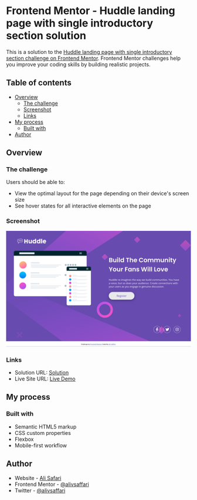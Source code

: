 # Frontend Mentor - Huddle landing page with single introductory section solution

This is a solution to the [Huddle landing page with single introductory section challenge on Frontend Mentor](https://www.frontendmentor.io/challenges/huddle-landing-page-with-a-single-introductory-section-B_2Wvxgi0). Frontend Mentor challenges help you improve your coding skills by building realistic projects.

## Table of contents

- [Overview](#overview)
  - [The challenge](#the-challenge)
  - [Screenshot](#screenshot)
  - [Links](#links)
- [My process](#my-process)
  - [Built with](#built-with)
- [Author](#author)

## Overview

### The challenge

Users should be able to:

- View the optimal layout for the page depending on their device's screen size
- See hover states for all interactive elements on the page

### Screenshot

![](./screenshot.png)

### Links

- Solution URL: [Solution](https://www.frontendmentor.io/solutions/mobile-first-huddle-landing-page-LDZTSirKwr)
- Live Site URL: [Live Demo](https://huddle-landing-page-sigma-lac.vercel.app/)

## My process

### Built with

- Semantic HTML5 markup
- CSS custom properties
- Flexbox
- Mobile-first workflow

## Author

- Website - [Ali Safari](https://www.github.com/alivsaffari)
- Frontend Mentor - [@alivsaffari](https://www.frontendmentor.io/profile/alivsaffari)
- Twitter - [@alivsaffari](https://www.twitter.com/alivsaffari)
